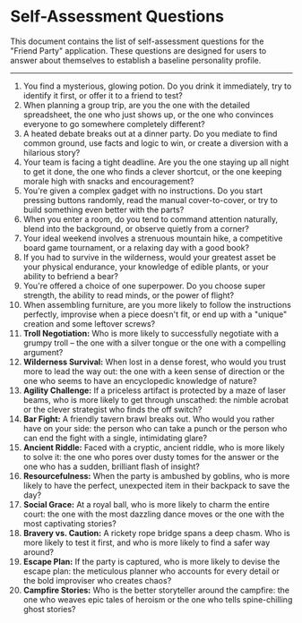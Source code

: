# Self-Assessment Questions

This document contains the list of self-assessment questions for the "Friend Party" application. These questions are designed for users to answer about themselves to establish a baseline personality profile.

---

1.  You find a mysterious, glowing potion. Do you drink it immediately, try to identify it first, or offer it to a friend to test?
2.  When planning a group trip, are you the one with the detailed spreadsheet, the one who just shows up, or the one who convinces everyone to go somewhere completely different?
3.  A heated debate breaks out at a dinner party. Do you mediate to find common ground, use facts and logic to win, or create a diversion with a hilarious story?
4.  Your team is facing a tight deadline. Are you the one staying up all night to get it done, the one who finds a clever shortcut, or the one keeping morale high with snacks and encouragement?
5.  You're given a complex gadget with no instructions. Do you start pressing buttons randomly, read the manual cover-to-cover, or try to build something even better with the parts?
6.  When you enter a room, do you tend to command attention naturally, blend into the background, or observe quietly from a corner?
7.  Your ideal weekend involves a strenuous mountain hike, a competitive board game tournament, or a relaxing day with a good book?
8.  If you had to survive in the wilderness, would your greatest asset be your physical endurance, your knowledge of edible plants, or your ability to befriend a bear?
9.  You're offered a choice of one superpower. Do you choose super strength, the ability to read minds, or the power of flight?
10. When assembling furniture, are you more likely to follow the instructions perfectly, improvise when a piece doesn't fit, or end up with a "unique" creation and some leftover screws?
11. **Troll Negotiation:** Who is more likely to successfully negotiate with a grumpy troll – the one with a silver tongue or the one with a compelling argument?
12. **Wilderness Survival:** When lost in a dense forest, who would you trust more to lead the way out: the one with a keen sense of direction or the one who seems to have an encyclopedic knowledge of nature?
13. **Agility Challenge:** If a priceless artifact is protected by a maze of laser beams, who is more likely to get through unscathed: the nimble acrobat or the clever strategist who finds the off switch?
14. **Bar Fight:** A friendly tavern brawl breaks out. Who would you rather have on your side: the person who can take a punch or the person who can end the fight with a single, intimidating glare?
15. **Ancient Riddle:** Faced with a cryptic, ancient riddle, who is more likely to solve it: the one who pores over dusty tomes for the answer or the one who has a sudden, brilliant flash of insight?
16. **Resourcefulness:** When the party is ambushed by goblins, who is more likely to have the perfect, unexpected item in their backpack to save the day?
17. **Social Grace:** At a royal ball, who is more likely to charm the entire court: the one with the most dazzling dance moves or the one with the most captivating stories?
18. **Bravery vs. Caution:** A rickety rope bridge spans a deep chasm. Who is more likely to test it first, and who is more likely to find a safer way around?
19. **Escape Plan:** If the party is captured, who is more likely to devise the escape plan: the meticulous planner who accounts for every detail or the bold improviser who creates chaos?
20. **Campfire Stories:** Who is the better storyteller around the campfire: the one who weaves epic tales of heroism or the one who tells spine-chilling ghost stories?